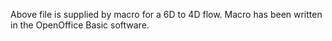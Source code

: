 Above file is supplied by macro for a 6D to 4D flow. Macro has been written in the OpenOffice Basic software.
